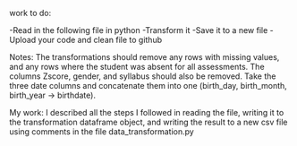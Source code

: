 work to do:

-Read in the following file in python
-Transform it
-Save it to a new file
-Upload your code and clean file to github

Notes: 
The transformations should remove any rows with missing values, and any rows where the student was absent for all assessments. The columns Zscore, gender, and syllabus should also be removed. Take the three date columns and concatenate them into one (birth_day, birth_month, birth_year -> birthdate).
 
My work:
I described all the steps I followed in reading the file, writing it to the transformation dataframe object, and writing the result to a new csv file using comments in the file data_transformation.py
